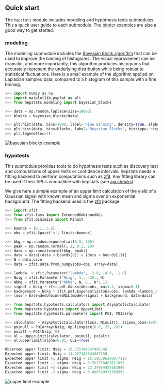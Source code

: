 ## Quick start

The `hepstats` module includes modeling and hypothesis tests submodules. This a quick user guide to each submodule. The [binder](https://mybinder.org/v2/gh/scikit-hep/hepstats/master) examples are also a good way to get started.

### modeling

The modeling submodule includes the [Bayesian Block algorithm](https://arxiv.org/pdf/1207.5578.pdf) that can be used to improve the binning of histograms. The visual improvement can be dramatic, and more importantly, this algorithm produces histograms that accurately represent the underlying distribution while being robust to statistical fluctuations. Here is a small example of the algorithm applied on Laplacian sampled data, compared to a histogram of this sample with a fine binning.

```python
>>> import numpy as np
>>> import matplotlib.pyplot as plt
>>> from hepstats.modeling import bayesian_blocks

>>> data = np.random.laplace(size=10000)
>>> blocks = bayesian_blocks(data)

>>> plt.hist(data, bins=1000, label='Fine Binning', density=True, alpha=0.6)
>>> plt.hist(data, bins=blocks, label='Bayesian Blocks', histtype='step', density=True, linewidth=2)
>>> plt.legend(loc=2)
```

![bayesian blocks example](https://raw.githubusercontent.com/scikit-hep/hepstats/master/notebooks/modeling/bayesian_blocks_example.png)

### hypotests

This submodule provides tools to do hypothesis tests such as discovery test and computations of upper limits or confidence intervals. hepstats needs a fitting backend to perform computations such as [zfit](https://github.com/zfit/zfit). Any fitting library can be used if their API is compatible  with hepstats (see [api checks](https://github.com/scikit-hep/hepstats/blob/master/hepstats/hypotests/fitutils/api_check.py)).

We give here a simple example of an upper limit calculation of the yield of a Gaussian signal with known mean and sigma over an exponential background. The fitting backend used is the [zfit](https://github.com/zfit/zfit) package.

```python
>>> import zfit
>>> from zfit.loss import ExtendedUnbinnedNLL
>>> from zfit.minimize import Minuit

>>> bounds = (0.1, 3.0)
>>> obs = zfit.Space('x', limits=bounds)

>>> bkg = np.random.exponential(0.5, 300)
>>> peak = np.random.normal(1.2, 0.1, 10)
>>> data = np.concatenate((bkg, peak))
>>> data = data[(data > bounds[0]) & (data < bounds[1])]
>>> N = data.size
>>> data = zfit.Data.from_numpy(obs=obs, array=data)

>>> lambda_ = zfit.Parameter("lambda", -2.0, -4.0, -1.0)
>>> Nsig = zfit.Parameter("Nsig", 1., -20., N)
>>> Nbkg = zfit.Parameter("Nbkg", N, 0., N*1.1)
>>> signal = Nsig * zfit.pdf.Gauss(obs=obs, mu=1.2, sigma=0.1)
>>> background = Nbkg * zfit.pdf.Exponential(obs=obs, lambda_=lambda_)
>>> loss = ExtendedUnbinnedNLL(model=signal + background, data=data)

>>> from hepstats.hypotests.calculators import AsymptoticCalculator
>>> from hepstats.hypotests import UpperLimit
>>> from hepstats.hypotests.parameters import POI, POIarray

>>> calculator = AsymptoticCalculator(loss, Minuit(), asimov_bins=100)
>>> poinull = POIarray(Nsig, np.linspace(0.0, 25, 20))
>>> poialt = POI(Nsig, 0)
>>> ul = UpperLimit(calculator, poinull, poialt)
>>> ul.upperlimit(alpha=0.05, CLs=True)

Observed upper limit: Nsig = 15.725784747406346
Expected upper limit: Nsig = 11.927442041887158
Expected upper limit +1 sigma: Nsig = 16.596396280677116
Expected upper limit -1 sigma: Nsig = 8.592750403611896
Expected upper limit +2 sigma: Nsig = 22.24864429383046
Expected upper limit -2 sigma: Nsig = 6.400549971360598
```

![upper limit example](https://raw.githubusercontent.com/scikit-hep/hepstats/master/notebooks/hypotests/asy_ul.png)
